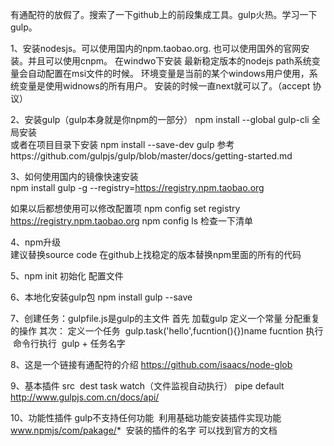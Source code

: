 有通配符的放假了。搜索了一下github上的前段集成工具。gulp火热。学习一下gulp。


1、安装nodesjs。可以使用国内的npm.taobao.org. 也可以使用国外的官网安装。并且可以使用cnpm。
在windwo下安装 最新稳定版本的nodejs path系统变量会自动配置在msi文件的时候。
环境变量是当前的某个windows用户使用，系统变量是使用widnows的所有用户。
安装的时候一直next就可以了。（accept 协议）



2、安装gulp（gulp本身就是你npm的一部分）
npm install --global gulp-cli 全局安装  
或者在项目目录下安装 npm install --save-dev gulp
参考https://github.com/gulpjs/gulp/blob/master/docs/getting-started.md


3、如何使用国内的镜像快速安装  
npm install gulp -g --registry=https://registry.npm.taobao.org  

如果以后都想使用可以修改配置项
npm config set  registry https://registry.npm.taobao.org
npm config ls 检查一下清单


4、npm升级  
建议替换source code    在github上找稳定的版本替换npm里面的所有的代码

5、npm init 初始化 配置文件

6、本地化安装gulp包 npm install gulp --save


7、创建任务：gulpfile.js是gulp的主文件
首先 加载gulp 定义一个常量
分配重复的操作
其次： 定义一个任务  gulp.task('hello',fucntion(){})name fucntion
执行  命令行执行  gulp + 任务名字


8、这是一个链接有通配符的介绍
https://github.com/isaacs/node-glob


9、基本插件
src  dest task  watch（文件监视自动执行） pipe default
http://www.gulpjs.com.cn/docs/api/

10、功能性插件
gulp不支持任何功能  利用基础功能安装插件实现功能
www.npmjs/com/pakage/*  安装的插件的名字 可以找到官方的文档
